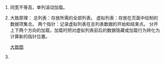 1. 同宽不等高，单列滚动加载。

2. 大致原理：
    总列表：存放所需的全部列表。
    虚拟列表：存放在页面中绘制的数据项集合。
    两个指针：记录虚拟列表在总列表数据的开始和结束点。 
    分开上下两个方向的加载，加载时把对虚拟列表前后的数据隐藏或加载行为转化为计算新的指针位置。
    
    [大致图](./01.png)
3. 
